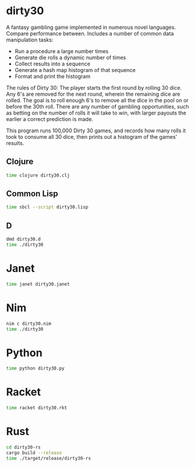 # dirty30

A fantasy gambling game implemented in numerous novel languages. Compare performance between. Includes a number of common data manipulation tasks:

- Run a procedure a large number times
- Generate die rolls a dynamic number of times
- Collect results into a sequence
- Generate a hash map histogram of that sequence
- Format and print the histogram

The rules of Dirty 30: The player starts the first round by rolling 30 dice. Any 6's are removed for the next round, wherein the remaining dice are rolled. The goal is to roll enough 6's to remove all the dice in the pool on or before the 30th roll. There are any number of gambling opportunities, such as betting on the number of rolls it will take to win, with larger payouts the earlier a correct prediction is made.

This program runs 100,000 Dirty 30 games, and records how many rolls it took to consume all 30 dice, then prints out a histogram of the games' results.

## Clojure

```bash
time clojure dirty30.clj
```

## Common Lisp

```bash
time sbcl --script dirty30.lisp
```

## D

```bash
dmd dirty30.d
time ./dirty30
```

# Janet

```bash
time janet dirty30.janet
```

# Nim

```bash
nim c dirty30.nim
time ./dirty30
```

# Python

```bash
time python dirty30.py
```

# Racket

```bash
time racket dirty30.rkt
```

# Rust

```bash
cd dirty30-rs
cargo build --release
time ./target/release/dirty30-rs
```
